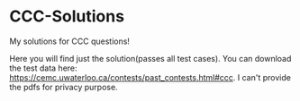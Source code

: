 # CCC-Solutions
My solutions for CCC questions!

Here you will find just the solution(passes all test cases). You can download the test data here: https://cemc.uwaterloo.ca/contests/past_contests.html#ccc. I can't provide the pdfs for privacy purpose.
